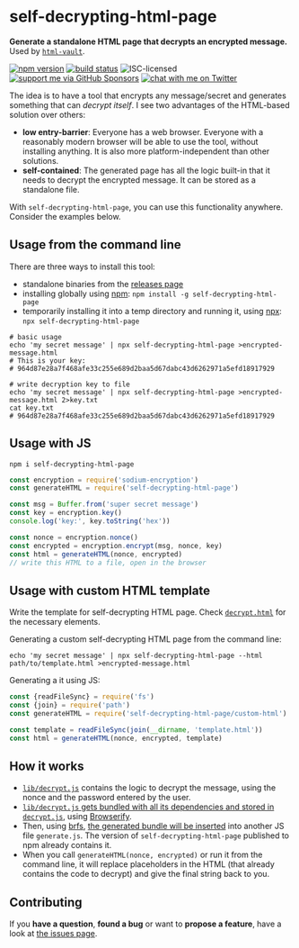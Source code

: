 # self-decrypting-html-page

**Generate a standalone HTML page that decrypts an encrypted message.** Used by [`html-vault`](https://github.com/derhuerst/html-vault#html-vault-).

[![npm version](https://img.shields.io/npm/v/self-decrypting-html-page.svg)](https://www.npmjs.com/package/self-decrypting-html-page)
[![build status](https://img.shields.io/travis/derhuerst/self-decrypting-html-page.svg)](https://travis-ci.org/derhuerst/self-decrypting-html-page)
![ISC-licensed](https://img.shields.io/github/license/derhuerst/self-decrypting-html-page.svg)
[![support me via GitHub Sponsors](https://img.shields.io/badge/support%20me-donate-fa7664.svg)](https://github.com/sponsors/derhuerst)
[![chat with me on Twitter](https://img.shields.io/badge/chat%20with%20me-on%20Twitter-1da1f2.svg)](https://twitter.com/derhuerst)

The idea is to have a tool that encrypts any message/secret and generates something that can *decrypt itself*. I see two advantages of the HTML-based solution over others:

- **low entry-barrier**: Everyone has a web browser. Everyone with a reasonably modern browser will be able to use the tool, without installing anything. It is also more platform-independent than other solutions.
- **self-contained**: The generated page has all the logic built-in that it needs to decrypt the encrypted message. It can be stored as a standalone file.

With `self-decrypting-html-page`, you can use this functionality anywhere. Consider the examples below.


## Usage from the command line

There are three ways to install this tool:

- standalone binaries from the [releases page](/derhuerst/self-decrypting-html-page/releases)
- installing globally using [npm](https://docs.npmjs.com/cli/npm): `npm install -g self-decrypting-html-page`
- temporarily installing it into a temp directory and running it, using [npx](https://npmjs.com/package/npx): `npx self-decrypting-html-page`

```shell
# basic usage
echo 'my secret message' | npx self-decrypting-html-page >encrypted-message.html
# This is your key:
# 964d87e28a7f468afe33c255e689d2baa5d67dabc43d6262971a5efd18917929

# write decryption key to file
echo 'my secret message' | npx self-decrypting-html-page >encrypted-message.html 2>key.txt
cat key.txt
# 964d87e28a7f468afe33c255e689d2baa5d67dabc43d6262971a5efd18917929
```


## Usage with JS

```shell
npm i self-decrypting-html-page
```

```js
const encryption = require('sodium-encryption')
const generateHTML = require('self-decrypting-html-page')

const msg = Buffer.from('super secret message')
const key = encryption.key()
console.log('key:', key.toString('hex'))

const nonce = encryption.nonce()
const encrypted = encryption.encrypt(msg, nonce, key)
const html = generateHTML(nonce, encrypted)
// write this HTML to a file, open in the browser
```


## Usage with custom HTML template

Write the template for self-decrypting HTML page. Check [`decrypt.html`](decrypt.html) for the necessary elements.

Generating a custom self-decrypting HTML page from the command line:

```shell
echo 'my secret message' | npx self-decrypting-html-page --html path/to/template.html >encrypted-message.html
```

Generating a it using JS:

```js
const {readFileSync} = require('fs')
const {join} = require('path')
const generateHTML = require('self-decrypting-html-page/custom-html')

const template = readFileSync(join(__dirname, 'template.html'))
const html = generateHTML(nonce, encrypted, template)
```


## How it works

- [`lib/decrypt.js`](lib/decrypt.js) contains the logic to decrypt the message, using the nonce and the password entered by the user.
- [`lib/decrypt.js` gets bundled with all its dependencies and stored in `decrypt.js`](https://github.com/derhuerst/self-decrypting-html-page/blob/546b4d9a6d9694df4fe498bdc53288216fa224a0/package.json#L36), using [Browserify](http://browserify.org).
- Then, using [brfs](https://www.npmjs.com/package/brfs), [the generated bundle will be inserted](https://github.com/derhuerst/self-decrypting-html-page/blob/546b4d9a6d9694df4fe498bdc53288216fa224a0/package.json#L37) into another JS file `generate.js`. The version of `self-decrypting-html-page` published to npm already contains it.
- When you call `generateHTML(nonce, encrypted)` or run it from the command line, it will replace placeholders in the HTML (that already contains the code to decrypt) and give the final string back to you.


## Contributing

If you **have a question**, **found a bug** or want to **propose a feature**, have a look at [the issues page](https://github.com/derhuerst/self-decrypting-html-page/issues).

